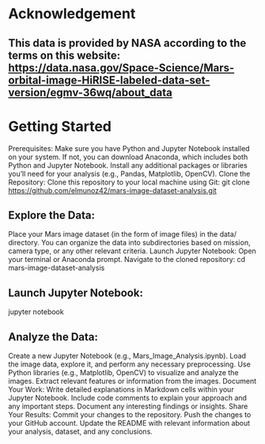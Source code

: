 # Acknowledgement

## This data is provided by NASA according to the terms on this website: https://data.nasa.gov/Space-Science/Mars-orbital-image-HiRISE-labeled-data-set-version/egmv-36wq/about_data

# Getting Started
Prerequisites:
Make sure you have Python and Jupyter Notebook installed on your system. If not, you can download Anaconda, which includes both Python and Jupyter Notebook.
Install any additional packages or libraries you’ll need for your analysis (e.g., Pandas, Matplotlib, OpenCV).
Clone the Repository:
Clone this repository to your local machine using Git:
git clone https://github.com/elmunoz42/mars-image-dataset-analysis.git

## Explore the Data:
Place your Mars image dataset (in the form of image files) in the data/ directory.
You can organize the data into subdirectories based on mission, camera type, or any other relevant criteria.
Launch Jupyter Notebook:
Open your terminal or Anaconda prompt.
Navigate to the cloned repository:
cd mars-image-dataset-analysis

## Launch Jupyter Notebook:
jupyter notebook

## Analyze the Data:
Create a new Jupyter Notebook (e.g., Mars_Image_Analysis.ipynb).
Load the image data, explore it, and perform any necessary preprocessing.
Use Python libraries (e.g., Matplotlib, OpenCV) to visualize and analyze the images.
Extract relevant features or information from the images.
Document Your Work:
Write detailed explanations in Markdown cells within your Jupyter Notebook.
Include code comments to explain your approach and any important steps.
Document any interesting findings or insights.
Share Your Results:
Commit your changes to the repository.
Push the changes to your GitHub account.
Update the README with relevant information about your analysis, dataset, and any conclusions.
